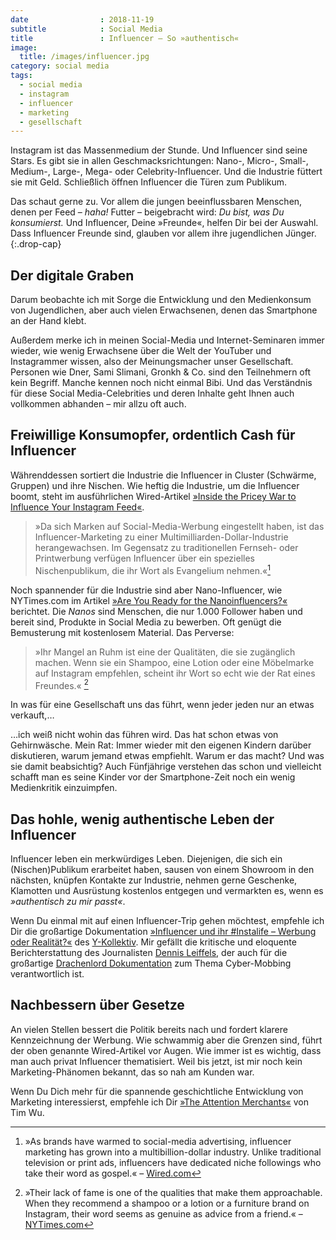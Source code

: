```yaml
---
date                : 2018-11-19
subtitle            : Social Media
title               : Influencer – So »authentisch«
image:
  title: /images/influencer.jpg
category: social media
tags:
  - social media
  - instagram
  - influencer
  - marketing
  - gesellschaft
---
```

Instagram ist das Massenmedium der Stunde. Und Influencer sind seine Stars. Es gibt sie in allen Geschmacksrichtungen: Nano-, Micro-, Small-, Medium-, Large-, Mega- oder Celebrity-Influencer. Und die Industrie füttert sie mit Geld. Schließlich öffnen Influencer die Türen zum Publikum. 
<!-- readmore -->

Das schaut gerne zu. Vor allem die jungen beeinflussbaren Menschen, denen per Feed – _haha!_ Futter – beigebracht wird: _Du bist, was Du konsumierst._ Und Influencer, Deine »Freunde«, helfen Dir bei der Auswahl. Dass Influencer Freunde sind, glauben vor allem ihre jugendlichen Jünger.
{:.drop-cap}

## Der digitale Graben

Darum beobachte ich mit Sorge die Entwicklung und den Medienkonsum von Jugendlichen, aber auch vielen Erwachsenen, denen das Smartphone an der Hand klebt.

Außerdem merke ich in meinen Social-Media und Internet-Seminaren  immer wieder, wie wenig Erwachsene über die Welt der YouTuber und Instagrammer wissen, also der Meinungsmacher unser Gesellschaft. Personen wie Dner, Sami Slimani, Gronkh & Co. sind den Teilnehmern oft kein Begriff. Manche kennen noch nicht einmal Bibi. Und das Verständnis für diese Social Media-Celebrities und deren Inhalte geht Ihnen auch vollkommen abhanden – mir allzu oft auch.

## Freiwillige Konsumopfer, ordentlich Cash für Influencer

Währenddessen sortiert die Industrie die Influencer in Cluster (Schwärme, Gruppen) und ihre Nischen. Wie heftig die Industrie, um die Influencer boomt, steht im ausführlichen Wired-Artikel [»Inside the Pricey War to Influence Your Instagram Feed«][3]. 

> »Da sich Marken auf Social-Media-Werbung eingestellt haben, ist das Influencer-Marketing zu einer Multimilliarden-Dollar-Industrie herangewachsen. Im Gegensatz zu traditionellen Fernseh- oder Printwerbung verfügen Influencer über ein spezielles Nischenpublikum, die ihr Wort als Evangelium nehmen.«[^1]

Noch spannender für die Industrie sind aber Nano-Influencer, wie NYTimes.com im Artikel [»Are You Ready for the Nanoinfluencers?«][6] berichtet. Die _Nanos_ sind Menschen, die nur 1.000 Follower haben und bereit sind, Produkte in Social Media zu bewerben. Oft genügt die Bemusterung mit kostenlosem Material. Das Perverse:

> »Ihr Mangel an Ruhm ist eine der Qualitäten, die sie zugänglich machen. Wenn sie ein Shampoo, eine Lotion oder eine Möbelmarke auf Instagram empfehlen, scheint ihr Wort so echt wie der Rat eines Freundes.« [^2]

In was für eine Gesellschaft uns das führt, wenn jeder jeden nur an etwas verkauft,…

…ich weiß nicht wohin das führen wird. Das hat schon etwas von Gehirnwäsche. Mein Rat: Immer wieder mit den eigenen Kindern darüber diskutieren, warum jemand etwas empfiehlt. Warum er das macht? Und was sie damit beabsichtig? Auch Fünfjährige verstehen das schon und vielleicht schafft man es seine Kinder vor der Smartphone-Zeit noch ein wenig Medienkritik einzuimpfen.

## Das hohle, wenig authentische Leben der Influencer

Influencer leben ein merkwürdiges Leben. Diejenigen, die sich ein (Nischen)Publikum erarbeitet haben, sausen von einem Showroom in den nächsten, knüpfen Kontakte zur Industrie, nehmen gerne Geschenke, Klamotten und Ausrüstung kostenlos entgegen und vermarkten es, wenn es _»authentisch zu mir passt«_.

Wenn Du einmal mit auf einen Influencer-Trip gehen möchtest, empfehle ich Dir die großartige Dokumentation [»Influencer und ihr #Instalife – Werbung oder Realität?«][1] des [Y-Kollektiv][2]. Mir gefällt die kritische und eloquente Berichterstattung des Journalisten [Dennis Leiffels][4], der auch für die großartige [Drachenlord Dokumentation][5] zum Thema Cyber-Mobbing verantwortlich ist.

## Nachbessern über Gesetze

An vielen Stellen bessert die Politik bereits nach und fordert klarere Kennzeichnung der Werbung. Wie schwammig aber die Grenzen sind, führt der oben genannte Wired-Artikel vor Augen. Wie immer ist es wichtig, dass man auch privat Influencer thematisiert. Weil bis jetzt, ist mir noch kein Marketing-Phänomen bekannt, das so nah am Kunden war.

Wenn Du Dich mehr für die spannende geschichtliche Entwicklung von Marketing interessierst, empfehle ich Dir [»The Attention Merchants«][7] von Tim Wu.


[^1]: »As brands have warmed to social-media advertising, influencer marketing has grown into a multibillion-dollar industry. Unlike traditional television or print ads, influencers have dedicated niche followings who take their word as gospel.« – [Wired.com][3]

[^2]: »Their lack of fame is one of the qualities that make them approachable. When they recommend a shampoo or a lotion or a furniture brand on Instagram, their word seems as genuine as advice from a friend.« – [NYTimes.com][6]

[1]: https://www.youtube.com/watch?v=ogja5YT7Wfc
[2]: https://presse.funk.net/format/y-kollektiv/
[3]: https://wired.com/story/pricey-war-influence-your-instagram-feed/
[4]: https://twitter.com/dleiffels
[5]: https://www.daserste.de/information/reportage-dokumentation/rabiat/sendung/hass-ist-ihr-hobby-folge-5-102.html
[6]: https://www.nytimes.com/2018/11/11/business/media/nanoinfluencers-instagram-influencers.html
[7]: https://mo.phlow.de/the-attention-merchants/
